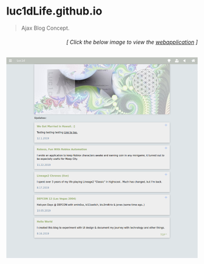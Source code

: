 # luc1dLife.github.io

> Ajax Blog Concept. 

<h6><p align="right">[ Click the below image to view the <a href="https://mbrassey.github.io/AjaxBlog/">webapplication</a> ]</p></h6>

[<img src="img/Preview.png">](https://mbrassey.github.io/AjaxBlog/)
